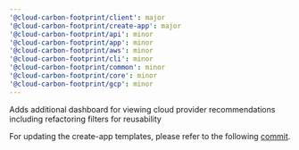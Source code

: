 ```yaml
---
'@cloud-carbon-footprint/client': major
'@cloud-carbon-footprint/create-app': major
'@cloud-carbon-footprint/api': minor
'@cloud-carbon-footprint/app': minor
'@cloud-carbon-footprint/aws': minor
'@cloud-carbon-footprint/cli': minor
'@cloud-carbon-footprint/common': minor
'@cloud-carbon-footprint/core': minor
'@cloud-carbon-footprint/gcp': minor
---
```


Adds additional dashboard for viewing cloud provider recommendations including refactoring filters for reusability

For updating the create-app templates, please refer to the following [commit](https://github.com/cloud-carbon-footprint/cloud-carbon-footprint/commit/d1f9a94ea88e6f9210a781e16df18b9f64a0b03d).